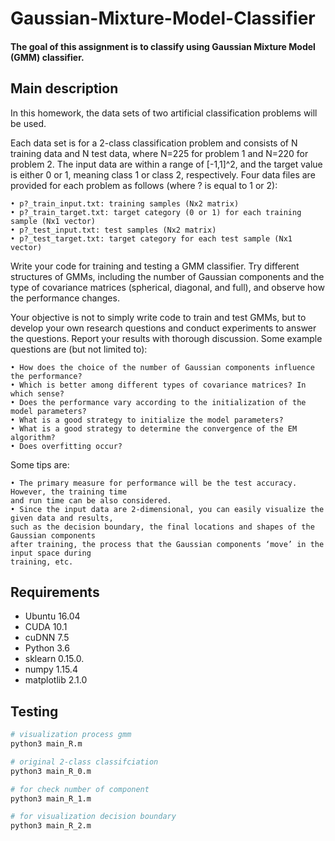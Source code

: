 # Gaussian-Mixture-Model-Classifier
#### The goal of this assignment is to classify using Gaussian Mixture Model (GMM) classifier.

## Main description

In this homework, the data sets of two artificial classification problems will be used. 

Each data set is
for a 2-class classification problem and consists of N training data and N test data, where N=225 for
problem 1 and N=220 for problem 2. The input data are within a range of [-1,1]^2, and the target
value is either 0 or 1, meaning class 1 or class 2, respectively. Four data files are provided for each
problem as follows (where ? is equal to 1 or 2):

    • p?_train_input.txt: training samples (Nx2 matrix)
    • p?_train_target.txt: target category (0 or 1) for each training sample (Nx1 vector)
    • p?_test_input.txt: test samples (Nx2 matrix)
    • p?_test_target.txt: target category for each test sample (Nx1 vector)

Write your code for training and testing a GMM classifier. Try different structures of GMMs, 
including the number of Gaussian components and the type of covariance matrices (spherical,
diagonal, and full), and observe how the performance changes.

Your objective is not to simply write code to train and test GMMs, but to develop your own research
questions and conduct experiments to answer the questions. Report your results with thorough
discussion. Some example questions are (but not limited to):

    • How does the choice of the number of Gaussian components influence the performance?
    • Which is better among different types of covariance matrices? In which sense?
    • Does the performance vary according to the initialization of the model parameters?
    • What is a good strategy to initialize the model parameters?
    • What is a good strategy to determine the convergence of the EM algorithm?
    • Does overfitting occur?

Some tips are:

    • The primary measure for performance will be the test accuracy. However, the training time
    and run time can be also considered.
    • Since the input data are 2-dimensional, you can easily visualize the given data and results,
    such as the decision boundary, the final locations and shapes of the Gaussian components
    after training, the process that the Gaussian components ‘move’ in the input space during
    training, etc.

## Requirements

- Ubuntu 16.04
- CUDA 10.1
- cuDNN 7.5
- Python 3.6
- sklearn 0.15.0.
- numpy 1.15.4
- matplotlib 2.1.0

## Testing

```bash
# visualization process gmm
python3 main_R.m

# original 2-class classifciation
python3 main_R_0.m

# for check number of component
python3 main_R_1.m

# for visualization decision boundary
python3 main_R_2.m